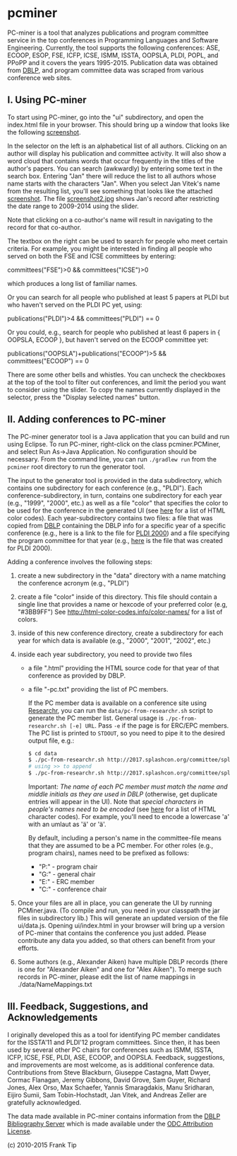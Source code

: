pcminer
=======

PC-miner is a tool that analyzes publications and program committee service in the top conferences 
in Programming Languages and Software Engineering. Currently, the tool supports the following 
conferences: ASE, ECOOP, ESOP, FSE, ICFP, ICSE, ISMM, ISSTA, OOPSLA, PLDI, POPL, and PPoPP and it covers the years 1995-2015. 
Publication data was obtained from [DBLP](http://www.informatik.uni-trier.de/~ley/db/), and program committee data was scraped from various 
conference web sites. 

I. Using PC-miner
------------------

To start using PC-miner, go into the "ui" subdirectory, and open the index.html file in your browser.
This should bring up a window that looks like the following
[screenshot](screenshot.jpg).

In the selector on the left is an alphabetical list of all authors. Clicking on
an author will display his publication and committee activity. It will also show
a word cloud that contains words that occur frequently in the titles of the author's papers.
You can search (awkwardly) by entering some text in the search box.
Entering "Jan" there will reduce the list to all authors whose name starts
with the characters "Jan". When you select Jan Vitek's name from the
resulting list, you'll see something that looks like the attached
 [screenshot](screenshot.jpg).
The file [screenshot2.jpg](screenshot2.jpg) shows Jan's record after restricting
the date range to 2009-2014 using the slider. 
    
Note that clicking on a co-author's name will result in navigating to the record
for that co-author.    

The textbox on the right can be used to search for people who meet
certain criteria. For example, you might be interested in finding all people
who served on both the FSE and ICSE committees by entering:

committees("FSE")>0 && committees("ICSE")>0

which produces a long list of familiar names.

Or you can search for all people who published at least 5 papers at PLDI
but who haven't served on the PLDI PC yet, using:

publications("PLDI")>4 && committees("PLDI") == 0
 
Or you could, e.g., search for people who published at least 6 papers in
{ OOPSLA, ECOOP }, but haven't served on the ECOOP committee yet:

publications("OOPSLA")+publications("ECOOP")>5 && committees("ECOOP") == 0

There are some other bells and whistles. You can uncheck the checkboxes at the
top of the tool to filter out conferences, and limit the period you want to
consider using the slider. To copy the names currently displayed in the
selector, press the "Display selected names" button.

II. Adding conferences to PC-miner
----------------------------------
The PC-miner generator tool is a Java application that you can build and run using
Eclipse. To run PC-miner, right-click on the class pcminer.PCMiner, and select 
Run As->Java Application. No configuration should be necessary.  From the command
line, you can run `./gradlew run` from the `pcminer` root directory to run the
generator tool.

The input to the generator tool is provided in the data subdirectory, which
contains one subdirectory for each conference (e.g., "PLDI"). Each
conference-subdirectory, in turn, contains one subdirectory for each year
(e.g., "1999", "2000", etc.) as well as a file "color" that specifies the color
to be used for the conference in the generated UI 
(see [here](http://www.computerhope.com/htmcolor.htm) for a list of HTML color
codes). Each year-subdirectory contains two files: a file that was copied
from [DBLP](http://www.informatik.uni-trier.de/~ley/db/) containing the DBLP info for a specific year of a specific conference
(e.g., here is a link to the file for
 [PLDI 2000](http://www.informatik.uni-trier.de/~ley/db/conf/pldi/pldi2000.html))
and a file specifying the program committee for that year (e.g., 
[here](https://github.com/franktip/pcminer/blob/master/data/PLDI/2000/pldi2000-pc.txt) is the
file that was created for PLDI 2000).

Adding a conference involves the following steps:

1. create a new subdirectory in the "data" directory with a name matching the conference
   acronym (e.g., "PLDI")
   
2. create a file "color" inside of this directory. This file should contain a single
   line that provides a name or hexcode of your preferred color (e.g, "#3BB9FF")
   See http://html-color-codes.info/color-names/ for a list of colors.    
   
3. inside of this new conference directory, create a subdirectory for each year for 
   which data is available (e.g., "2000", "2001", "2002", etc.)
   
4. inside each year subdirectory, you need to provide two files
     - a file "<ConfName><year>.html" providing the HTML source code 
       for that year of that conference as provided by DBLP. 
     - a file "<ConfName><year>-pc.txt" providing the list of PC members.

       If the PC member data is available on a conference site using [Researchr](http://conf.researchr.org/),
       you can run the `data/pc-from-researchr.sh` script to generate the PC member list.  General usage is
       `./pc-from-researchr.sh [-e] URL`.  Pass `-e` if the page is for ERC/EPC members.  The PC list is
       printed to `STDOUT`, so you need to pipe it to the desired output file, e.g.:
       ```bash
       $ cd data
       $ ./pc-from-researchr.sh http://2017.splashcon.org/committee/splash-2017-oopsla-program-committee > OOPSLA/2017/oopsla2017-pc.txt
       # using >> to append
       $ ./pc-from-researchr.sh http://2017.splashcon.org/committee/splash-2017-oopsla-external-program-committee >> OOPSLA/2017/oopsla2017-pc.txt
       ```

       Important: *The name of each PC member must match the name and middle initials
       as they are used in DBLP* (otherwise, get duplicate entries will
       appear in the UI). Note that *special characters in people's names
       need to be encoded* (see [here](http://www.utexas.edu/learn/html/spchar.html)
       for a list of HTML character codes).  For example, you'll need to
       encode a lowercase 'a' with an umlaut as '&auml;' or '&#228;'.

       By default, including a person's name in the committee-file means
       that they are assumed to be a PC member. For other roles (e.g.,
       program chairs), names need to be prefixed as follows:
         - "P:<name>"  - program chair
         - "G:<name>"  - general chair
         - "E:<name>"  - ERC member
         - "C:<name>"  - conference chair
         
5. Once your files are all in place, you can generate the UI by running PCMiner.java.
   (To compile and run, you need in your classpath the jar files in subdirectory lib.)
   This will generate an updated version of the file ui/data.js. Opening
   ui/index.html in your browser will bring up a version of PC-miner that
   contains the conference you just added.  Please contribute any data
   you added, so that others can benefit from your efforts.
   
6. Some authors (e.g., Alexander Aiken) have multiple DBLP records (there is one
   for "Alexander Aiken" and one for "Alex Aiken"). To merge such records in
   PC-miner, please edit the list of name mappings in ./data/NameMappings.txt    
 
III. Feedback, Suggestions, and Acknowledgements
-----------------------------------------------
 
I originally developed this as a tool for identifying PC member
candidates for the ISSTA'11 and PLDI'12 program committees. Since then,
it has been used by several other PC chairs for conferences such as
ISMM, ISSTA, ICFP, ICSE, FSE, PLDI, ASE, ECOOP, and OOPSLA.  Feedback, suggestions, and
improvements are most welcome, as is additional conference data.
Contributions from Steve Blackburn, Giuseppe Castagna, Matt Dwyer, Cormac Flanagan, Jeremy Gibbons, David Grove,
Sam Guyer, Richard Jones, Alex Orso, Max Schaefer, Yannis Smaragdakis, Manu Sridharan, Eijiro Sumii, Sam Tobin-Hochstadt, Jan Vitek, 
and Andreas Zeller are gratefully acknowledged.

The data made available in PC-miner contains information from the
[DBLP Bibliography Server](http://www.informatik.uni-trier.de/~ley/db/index.html)
which is made available under the 
[ODC Attribution License](http://opendatacommons.org/licenses/by/summary/).
 
(c) 2010-2015 Frank Tip
